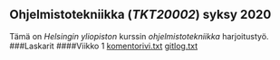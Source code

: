## Ohjelmistotekniikka (_TKT20002_) syksy 2020

Tämä on *Helsingin yliopiston* kurssin *ohjelmistotekniikka* harjoitustyö.
###Laskarit
####Viikko 1
[komentorivi.txt](https://github.com/Vesulius/ot-harjoitustyo/blob/master/laskarit/komentorivi.txt)
[gitlog.txt](https://github.com/Vesulius/ot-harjoitustyo/blob/master/laskarit/gitlog.txt)
